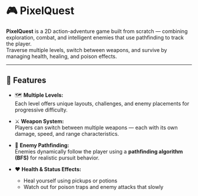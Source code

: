 # 🎮 PixelQuest

**PixelQuest** is a 2D action-adventure game built from scratch — combining exploration, combat, and intelligent enemies that use pathfinding to track the player.  
Traverse multiple levels, switch between weapons, and survive by managing health, healing, and poison effects.

---

## 🚀 Features

- 🗺️ **Multiple Levels:**  
  Each level offers unique layouts, challenges, and enemy placements for progressive difficulty.

- ⚔️ **Weapon System:**  
  Players can switch between multiple weapons — each with its own damage, speed, and range characteristics.

- 🧠 **Enemy Pathfinding:**  
  Enemies dynamically follow the player using a **pathfinding algorithm (BFS)** for realistic pursuit behavior.

- ❤️ **Health & Status Effects:**  
  - Heal yourself using pickups or potions  
  - Watch out for poison traps and enemy attacks that slowly
